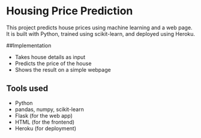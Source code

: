 # Housing Price Prediction

This project predicts house prices using machine learning and a web page. 
It is built with Python, trained using scikit-learn, and deployed using Heroku.

##Implementation
- Takes house details as input
- Predicts the price of the house
- Shows the result on a simple webpage

## Tools used 

- Python
- pandas, numpy, scikit-learn
- Flask (for the web app)
- HTML (for the frontend)
- Heroku (for deployment)
